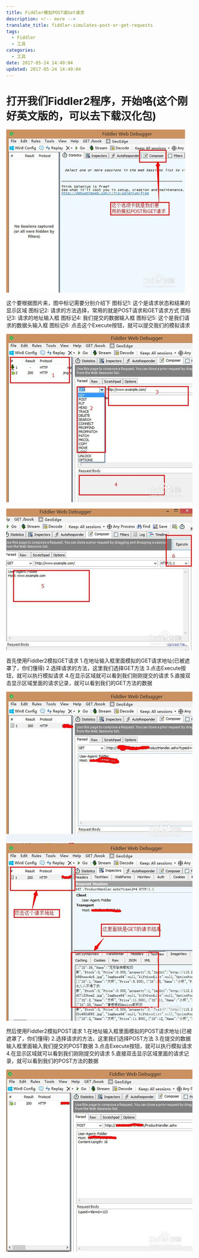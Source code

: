 ```yaml
---
title: Fiddler模拟POST或Get请求
description: <!-- more -->
translate_title: fiddler-simulates-post-or-get-requests
tags:
  - Fiddler
  - 工具
categories:
  - 工具
date: 2017-05-24 14:49:04
updated: 2017-05-24 14:49:04
---
```



# 打开我们Fiddler2程序，开始咯(这个刚好英文版的，可以去下载汉化包)

![02](/images/fiddler/02.png)

这个要根据图片来，图中标记需要分别介绍下
图标记1:   这个是请求状态和结果的显示区域
图标记2:   请求的方法选择，常用的就是POST请求和GET请求方式
图标记3:   请求的地址输入框
图标记4:   我们提交的数据输入框
图标记5:   这个是我们请求的数据头输入框
图标记6:   点击这个Execute按钮，就可以提交我们的模拟请求


![03](/images/fiddler/03.png)

![04](/images/fiddler/04.png)


首先使用Fiddler2模拟GET请求
1.在地址输入框里面模拟的GET请求地址(已被遮罩了，你们懂得)
2.选择请求的方法，这里我们选择GET方法
3.点击Execute按钮，就可以执行模拟请求
4.在显示区域就可以看到我们刚刚提交的请求
5.直接双击显示区域里面的请求记录，就可以看到我们的GET方法的数据



![05](/images/fiddler/05.png)
![06](/images/fiddler/06.png)


然后使用Fiddler2模拟POST请求
1.在地址输入框里面模拟的POST请求地址(已被遮罩了，你们懂得)
2.选择请求的方法，这里我们选择POST方法
3.在提交的数据输入框里面输入我们提交的POST数据
3.点击Execute按钮，就可以执行模拟请求
4.在显示区域就可以看到我们刚刚提交的请求
5.直接双击显示区域里面的请求记录，就可以看到我们的POST方法的数据


![07](/images/fiddler/07.png)